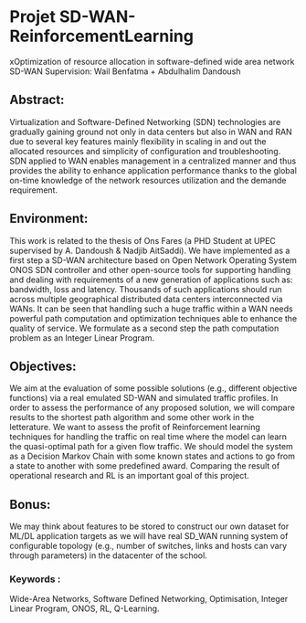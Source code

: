 # Projet SD-WAN-ReinforcementLearning
xOptimization of resource allocation in software-defined wide area network SD-WAN
Supervision: Wail Benfatma + Abdulhalim Dandoush
## Abstract:
Virtualization and Software-Defined Networking (SDN) technologies are gradually gaining ground not only in data centers but also in WAN and RAN due to several key features mainly flexibility in scaling in and out the allocated resources and simplicity of configuration and troubleshooting. SDN applied to WAN enables management in a centralized manner and thus provides the ability to enhance application performance thanks to the global on-time knowledge of the network resources utilization and the demande requirement. 
## Environment:
This work is related to the thesis of Ons Fares (a PHD Student at UPEC supervised by A. Dandoush & Nadjib AitSaddi). We have implemented as a first step a SD-WAN architecture based on Open Network Operating System ONOS SDN controller and other open-source tools for supporting handling and dealing with requirements of a new generation of applications such as: bandwidth, loss and latency. Thousands of such applications should run across multiple geographical distributed data centers interconnected via WANs. It can be seen that handling such a huge traffic within a WAN needs powerful path computation and optimization techniques able to enhance the quality of service. We formulate as a second step the path computation problem as an Integer Linear Program. 
## Objectives:
We aim at the evaluation of some possible solutions (e.g., different objective functions) via a real emulated SD-WAN and simulated traffic profiles. In order to assess the performance of any proposed solution, we will compare results to the shortest path algorithm and some other work in the letterature. We want to assess the profit of Reinforcement learning techniques for handling the traffic on real time where the model can learn the quasi-optimal path for a given flow traffic. We should model the system as a Decision Markov Chain with some known states and actions to go from a state to another with some predefined award. Comparing the result of operational research and RL is an important goal of this project.
## Bonus:
We may think about features to be stored to construct our own dataset for ML/DL application targets as we will have real SD_WAN running system of configurable topology (e.g., number of switches, links and hosts can vary through parameters) in the datacenter of the school. 
### Keywords : 
Wide-Area Networks,  Software Defined Networking, Optimisation, Integer Linear Program, ONOS, RL, Q-Learning.
